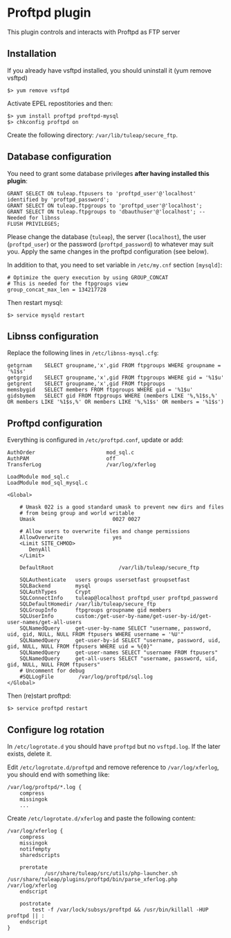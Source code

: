 Proftpd plugin
==============

This plugin controls and interacts with Proftpd as FTP server

Installation
------------
If you already have vsftpd installed, you should uninstall it (yum remove vsftpd)

    $> yum remove vsftpd

Activate EPEL repostitories and then:

    $> yum install proftpd proftpd-mysql
    $> chkconfig proftpd on


Create the following directory: `/var/lib/tuleap/secure_ftp`.

Database configuration
----------------------

You need to grant some database privileges **after having installed this plugin**:

    GRANT SELECT ON tuleap.ftpusers to 'proftpd_user'@'localhost' identified by 'proftpd_password';
    GRANT SELECT ON tuleap.ftpgroups to 'proftpd_user'@'localhost';
    GRANT SELECT ON tuleap.ftpgroups to 'dbauthuser'@'localhost'; -- Needed for libnss
    FLUSH PRIVILEGES;

Please change the database (`tuleap`), the server (`localhost`), the user
(`proftpd_user`) or the password (`proftpd_password`) to whatever may suit you.
Apply the same changes in the proftpd configuration (see below).

In addition to that, you need to set variable in `/etc/my.cnf` section `[mysqld]`:

    # Optimize the query execution by using GROUP_CONCAT
    # This is needed for the ftpgroups view
    group_concat_max_len = 134217728

Then restart mysql:

    $> service mysqld restart

Libnss configuration
--------------------

Replace the following lines in `/etc/libnss-mysql.cfg`:

    getgrnam    SELECT groupname,'x',gid FROM ftpgroups WHERE groupname = '%1$s'
    getgrgid    SELECT groupname,'x',gid FROM ftpgroups WHERE gid = '%1$u'
    getgrent    SELECT groupname,'x',gid FROM ftpgroups
    memsbygid   SELECT members FROM ftpgroups WHERE gid = '%1$u'
    gidsbymem   SELECT gid FROM ftpgroups WHERE (members LIKE '%,%1$s,%' OR members LIKE '%1$s,%' OR members LIKE '%,%1$s' OR members = '%1$s')

Proftpd configuration
---------------------

Everything is configured in `/etc/proftpd.conf`, update or add:

    AuthOrder                       mod_sql.c
    AuthPAM                         off
    TransferLog                     /var/log/xferlog

    LoadModule mod_sql.c
    LoadModule mod_sql_mysql.c

    <Global>

        # Umask 022 is a good standard umask to prevent new dirs and files
        # from being group and world writable
        Umask                         0027 0027

        # Allow users to overwrite files and change permissions
        AllowOverwrite                yes
        <Limit SITE_CHMOD>
           DenyAll
        </Limit>

        DefaultRoot                     /var/lib/tuleap/secure_ftp

        SQLAuthenticate   users groups usersetfast groupsetfast
        SQLBackend        mysql
        SQLAuthTypes      Crypt
        SQLConnectInfo    tuleap@localhost proftpd_user proftpd_password
        SQLDefaultHomedir /var/lib/tuleap/secure_ftp
        SQLGroupInfo      ftpgroups groupname gid members
        SQLUserInfo       custom:/get-user-by-name/get-user-by-id/get-user-names/get-all-users
        SQLNamedQuery     get-user-by-name SELECT "username, password, uid, gid, NULL, NULL FROM ftpusers WHERE username = '%U'"
        SQLNamedQuery     get-user-by-id SELECT "username, password, uid, gid, NULL, NULL FROM ftpusers WHERE uid = %{0}"
        SQLNamedQuery     get-user-names SELECT "username FROM ftpusers"
        SQLNamedQuery     get-all-users SELECT "username, password, uid, gid, NULL, NULL FROM ftpusers"
        # Uncomment for debug
        #SQLLogFile        /var/log/proftpd/sql.log
    </Global>

Then (re)start proftpd:

    $> service proftpd restart

Configure log rotation
---------------------

In `/etc/logrotate.d` you should have `proftpd` but no `vsftpd.log`.
If the later exists, delete it.

Edit `/etc/logrotate.d/proftpd` and remove reference to `/var/log/xferlog`, you should
end with something like:

    /var/log/proftpd/*.log {
        compress
        missingok
        ...

Create `/etc/logrotate.d/xferlog` and paste the following content:

    /var/log/xferlog {
        compress
        missingok
        notifempty
        sharedscripts

        prerotate
                /usr/share/tuleap/src/utils/php-launcher.sh /usr/share/tuleap/plugins/proftpd/bin/parse_xferlog.php /var/log/xferlog
        endscript

        postrotate
            test -f /var/lock/subsys/proftpd && /usr/bin/killall -HUP proftpd || :
        endscript
    }

